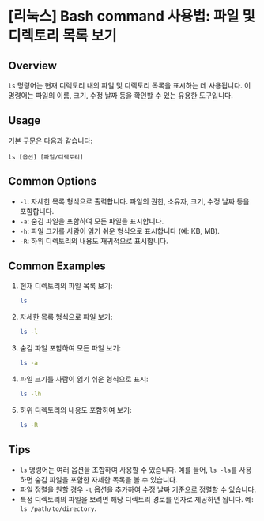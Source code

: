 # [리눅스] Bash command 사용법: 파일 및 디렉토리 목록 보기

## Overview
`ls` 명령어는 현재 디렉토리 내의 파일 및 디렉토리 목록을 표시하는 데 사용됩니다. 이 명령어는 파일의 이름, 크기, 수정 날짜 등을 확인할 수 있는 유용한 도구입니다.

## Usage
기본 구문은 다음과 같습니다:
```
ls [옵션] [파일/디렉토리]
```

## Common Options
- `-l`: 자세한 목록 형식으로 출력합니다. 파일의 권한, 소유자, 크기, 수정 날짜 등을 포함합니다.
- `-a`: 숨김 파일을 포함하여 모든 파일을 표시합니다.
- `-h`: 파일 크기를 사람이 읽기 쉬운 형식으로 표시합니다 (예: KB, MB).
- `-R`: 하위 디렉토리의 내용도 재귀적으로 표시합니다.

## Common Examples
1. 현재 디렉토리의 파일 목록 보기:
   ```bash
   ls
   ```

2. 자세한 목록 형식으로 파일 보기:
   ```bash
   ls -l
   ```

3. 숨김 파일 포함하여 모든 파일 보기:
   ```bash
   ls -a
   ```

4. 파일 크기를 사람이 읽기 쉬운 형식으로 표시:
   ```bash
   ls -lh
   ```

5. 하위 디렉토리의 내용도 포함하여 보기:
   ```bash
   ls -R
   ```

## Tips
- `ls` 명령어는 여러 옵션을 조합하여 사용할 수 있습니다. 예를 들어, `ls -la`를 사용하면 숨김 파일을 포함한 자세한 목록을 볼 수 있습니다.
- 파일 정렬을 원할 경우 `-t` 옵션을 추가하여 수정 날짜 기준으로 정렬할 수 있습니다.
- 특정 디렉토리의 파일을 보려면 해당 디렉토리 경로를 인자로 제공하면 됩니다. 예: `ls /path/to/directory`.